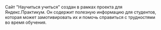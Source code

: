 Сайт "Научиться учиться" создан в рамках проекта для Яндекс.Практикум. Он содержит полезную информацию для студентов, которая может замотивировать их и помочь справиться с трудностями во время обучения. 